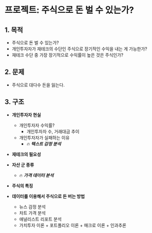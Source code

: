 # 프로젝트: 주식으로 돈 벌 수 있는가?

## 1. 목적
- 주식으로 돈 벌 수 있는가?
- 개인투자자가 재테크의 수단인 주식으로 장기적인 수익을 내는 게 가능한가?
- 재테크 수단 중 가장 장기적으로 수익률이 높은 것은 주식인가?

## 2. 문제
- 주식으로 대다수 돈을 잃는다.

## 3. 구조

- **개인투자자 현실**
  - 개인투자자 수익률?
    - 개인투자자 수, 거래대금 추이
  - 개인투자자가 실패하는 이유
    - 🔥 ***텍스트 감정 분석***

- **재테크의 필요성**

- **자산 군 종류**
  - 🔥 ***가격 데이터 분석***

- **주식의 특징**

- **데이터를 이용해서 주식으로 돈 버는 방법**
  - 뉴스 감정 분석
  - 차트 가격 분석
  - 애널리스트 리포트 분석
  - 가치투자 이론 + 포트폴리오 이론 + 매크로 이론 + 인과추론




